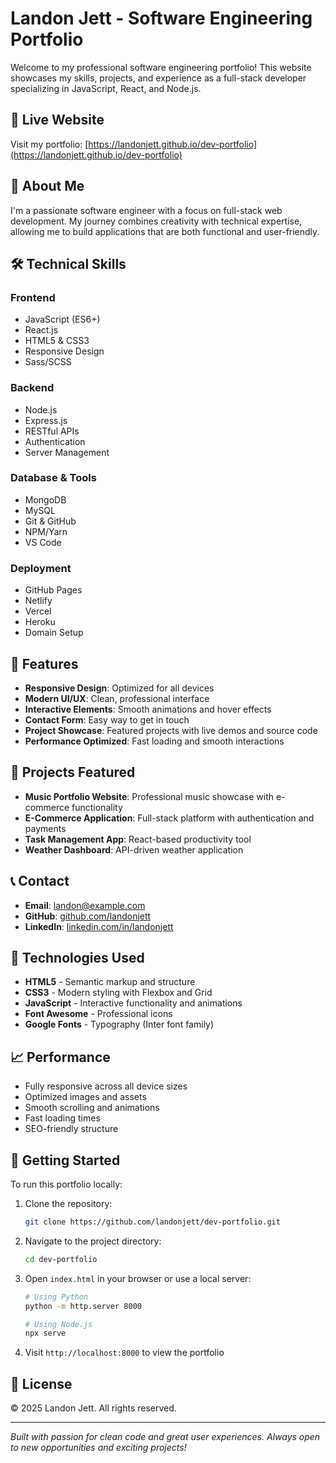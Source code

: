 # Landon Jett - Software Engineering Portfolio

Welcome to my professional software engineering portfolio! This website showcases my skills, projects, and experience as a full-stack developer specializing in JavaScript, React, and Node.js.

## 🚀 Live Website

Visit my portfolio: [https://landonjett.github.io/dev-portfolio](https://landonjett.github.io/dev-portfolio)

## 💼 About Me

I'm a passionate software engineer with a focus on full-stack web development. My journey combines creativity with technical expertise, allowing me to build applications that are both functional and user-friendly.

## 🛠️ Technical Skills

### Frontend
- JavaScript (ES6+)
- React.js
- HTML5 & CSS3
- Responsive Design
- Sass/SCSS

### Backend
- Node.js
- Express.js
- RESTful APIs
- Authentication
- Server Management

### Database & Tools
- MongoDB
- MySQL
- Git & GitHub
- NPM/Yarn
- VS Code

### Deployment
- GitHub Pages
- Netlify
- Vercel
- Heroku
- Domain Setup

## 📱 Features

- **Responsive Design**: Optimized for all devices
- **Modern UI/UX**: Clean, professional interface
- **Interactive Elements**: Smooth animations and hover effects
- **Contact Form**: Easy way to get in touch
- **Project Showcase**: Featured projects with live demos and source code
- **Performance Optimized**: Fast loading and smooth interactions

## 🎯 Projects Featured

- **Music Portfolio Website**: Professional music showcase with e-commerce functionality
- **E-Commerce Application**: Full-stack platform with authentication and payments
- **Task Management App**: React-based productivity tool
- **Weather Dashboard**: API-driven weather application

## 📞 Contact

- **Email**: landon@example.com
- **GitHub**: [github.com/landonjett](https://github.com/landonjett)
- **LinkedIn**: [linkedin.com/in/landonjett](https://linkedin.com/in/landonjett)

## 🔧 Technologies Used

- **HTML5** - Semantic markup and structure
- **CSS3** - Modern styling with Flexbox and Grid
- **JavaScript** - Interactive functionality and animations
- **Font Awesome** - Professional icons
- **Google Fonts** - Typography (Inter font family)

## 📈 Performance

- Fully responsive across all device sizes
- Optimized images and assets
- Smooth scrolling and animations
- Fast loading times
- SEO-friendly structure

## 🚀 Getting Started

To run this portfolio locally:

1. Clone the repository:
   ```bash
   git clone https://github.com/landonjett/dev-portfolio.git
   ```

2. Navigate to the project directory:
   ```bash
   cd dev-portfolio
   ```

3. Open `index.html` in your browser or use a local server:
   ```bash
   # Using Python
   python -m http.server 8000
   
   # Using Node.js
   npx serve
   ```

4. Visit `http://localhost:8000` to view the portfolio

## 📝 License

© 2025 Landon Jett. All rights reserved.

---

*Built with passion for clean code and great user experiences. Always open to new opportunities and exciting projects!*
